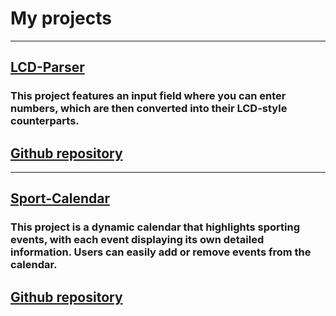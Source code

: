 # My projects

---
## [LCD-Parser](https://szepesibalazs.github.io/lcd-parser/)
### This project features an input field where you can enter numbers, which are then converted into their LCD-style counterparts.

## [Github repository](https://github.com/SzepesiBalazs/numberToLcd)

---

## [Sport-Calendar](https://szepesi.balazs.github.io/sport-calendar/)

### This project is a dynamic calendar that highlights sporting events, with each event displaying its own detailed information. Users can easily add or remove events from the calendar.

## [Github repository](https://github.com/SzepesiBalazs/SR-SportCalendar-Exercise)

